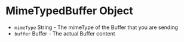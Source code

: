 # MimeTypedBuffer Object

* `mimeType` String - The mimeType of the Buffer that you are sending
* `buffer` Buffer - The actual Buffer content
